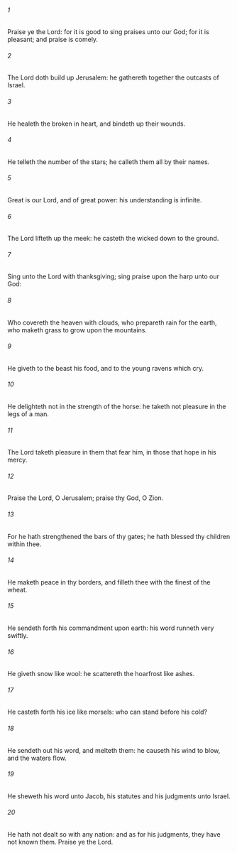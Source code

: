 ###### 1
Praise ye the Lord: for it is good to sing praises unto our God; for it is pleasant; and praise is comely.

###### 2
The Lord doth build up Jerusalem: he gathereth together the outcasts of Israel.

###### 3
He healeth the broken in heart, and bindeth up their wounds.

###### 4
He telleth the number of the stars; he calleth them all by their names.

###### 5
Great is our Lord, and of great power: his understanding is infinite.

###### 6
The Lord lifteth up the meek: he casteth the wicked down to the ground.

###### 7
Sing unto the Lord with thanksgiving; sing praise upon the harp unto our God:

###### 8
Who covereth the heaven with clouds, who prepareth rain for the earth, who maketh grass to grow upon the mountains.

###### 9
He giveth to the beast his food, and to the young ravens which cry.

###### 10
He delighteth not in the strength of the horse: he taketh not pleasure in the legs of a man.

###### 11
The Lord taketh pleasure in them that fear him, in those that hope in his mercy.

###### 12
Praise the Lord, O Jerusalem; praise thy God, O Zion.

###### 13
For he hath strengthened the bars of thy gates; he hath blessed thy children within thee.

###### 14
He maketh peace in thy borders, and filleth thee with the finest of the wheat.

###### 15
He sendeth forth his commandment upon earth: his word runneth very swiftly.

###### 16
He giveth snow like wool: he scattereth the hoarfrost like ashes.

###### 17
He casteth forth his ice like morsels: who can stand before his cold?

###### 18
He sendeth out his word, and melteth them: he causeth his wind to blow, and the waters flow.

###### 19
He sheweth his word unto Jacob, his statutes and his judgments unto Israel.

###### 20
He hath not dealt so with any nation: and as for his judgments, they have not known them. Praise ye the Lord.

